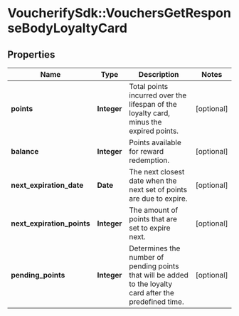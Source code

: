# VoucherifySdk::VouchersGetResponseBodyLoyaltyCard

## Properties

| Name | Type | Description | Notes |
| ---- | ---- | ----------- | ----- |
| **points** | **Integer** | Total points incurred over the lifespan of the loyalty card, minus the expired points. | [optional] |
| **balance** | **Integer** | Points available for reward redemption. | [optional] |
| **next_expiration_date** | **Date** | The next closest date when the next set of points are due to expire. | [optional] |
| **next_expiration_points** | **Integer** | The amount of points that are set to expire next. | [optional] |
| **pending_points** | **Integer** | Determines the number of pending points that will be added to the loyalty card after the predefined time. | [optional] |

